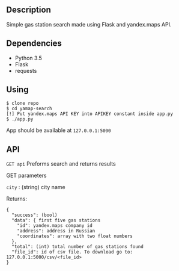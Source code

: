 ## Description
Simple gas station search made using Flask and yandex.maps API.

## Dependencies
* Python 3.5
* Flask
* requests

## Using

```
$ clone repo
$ cd yamap-search
[!] Put yandex.maps API KEY into APIKEY constant inside app.py
$ ./app.py
```

App should be available at `127.0.0.1:5000`

## API

`GET api`
Preforms search and returns results

GET parameters

`city` : (string) city name

Returns:

```
{
  "success": (bool)
  "data": { first five gas stations
    "id": yandex.maps company id
    "address": address in Russian
    "coordinates": array with two float numbers
  },
  "total": (int) total number of gas stations found
  "file_id": id of csv file. To download go to: 127.0.0.1:5000/csv/<file_id>
}
```